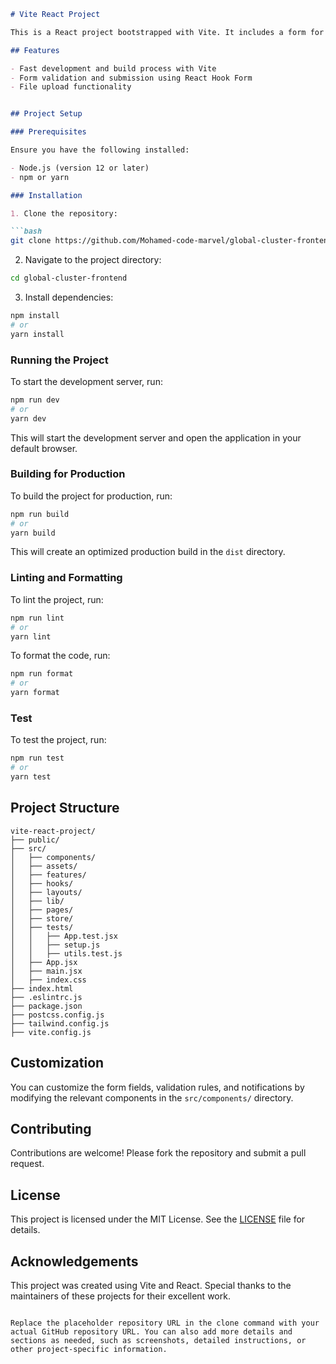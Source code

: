 
```markdown
# Vite React Project

This is a React project bootstrapped with Vite. It includes a form for adding products with file upload and dynamic input fields based on the selected link type (WhatsApp, Website, Phone). The project uses React Hook Form for form validation and submission.

## Features

- Fast development and build process with Vite
- Form validation and submission using React Hook Form
- File upload functionality


## Project Setup

### Prerequisites

Ensure you have the following installed:

- Node.js (version 12 or later)
- npm or yarn

### Installation

1. Clone the repository:

```bash
git clone https://github.com/Mohamed-code-marvel/global-cluster-frontend.git
```

2. Navigate to the project directory:

```bash
cd global-cluster-frontend
```

3. Install dependencies:

```bash
npm install
# or
yarn install
```

### Running the Project

To start the development server, run:

```bash
npm run dev
# or
yarn dev
```

This will start the development server and open the application in your default browser.

### Building for Production

To build the project for production, run:

```bash
npm run build
# or
yarn build
```

This will create an optimized production build in the `dist` directory.

### Linting and Formatting

To lint the project, run:

```bash
npm run lint
# or
yarn lint
```

To format the code, run:

```bash
npm run format
# or
yarn format
```

### Test

To test the project, run:

```bash
npm run test
# or
yarn test
```

## Project Structure

```
vite-react-project/
├── public/
├── src/
│   ├── components/
│   ├── assets/
│   ├── features/
│   ├── hooks/
│   ├── layouts/
│   ├── lib/
│   ├── pages/
│   ├── store/
│   ├── tests/
│   │   ├── App.test.jsx
│   │   ├── setup.js
│   │   ├── utils.test.js
│   ├── App.jsx
│   ├── main.jsx
│   ├── index.css
├── index.html
├── .eslintrc.js
├── package.json
├── postcss.config.js
├── tailwind.config.js
├── vite.config.js
```

## Customization

You can customize the form fields, validation rules, and notifications by modifying the relevant components in the `src/components/` directory.

## Contributing

Contributions are welcome! Please fork the repository and submit a pull request.

## License

This project is licensed under the MIT License. See the [LICENSE](LICENSE) file for details.

## Acknowledgements

This project was created using Vite and React. Special thanks to the maintainers of these projects for their excellent work.
```

Replace the placeholder repository URL in the clone command with your actual GitHub repository URL. You can also add more details and sections as needed, such as screenshots, detailed instructions, or other project-specific information.